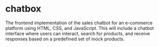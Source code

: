 # chatbox
The frontend implementation of the sales chatbot for an e-commerce platform using HTML, CSS, and JavaScript. This will include a chatbot interface where users can interact, search for products, and receive responses based on a predefined set of mock products.
